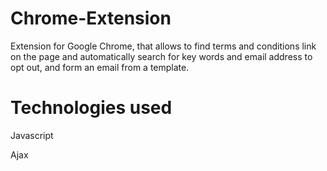 # Chrome-Extension
Extension for Google Chrome, that allows to find terms and conditions link on the page and automatically search for key 
words and email address to opt out, and form an email from a template.

# Technologies used
Javascript

Ajax


